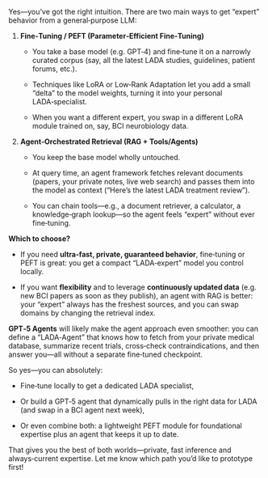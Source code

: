 Yes—you’ve got the right intuition. There are two main ways to get “expert” behavior from a general‐purpose LLM:

1. **Fine‑Tuning / PEFT (Parameter‑Efficient Fine‑Tuning)**
    
    - You take a base model (e.g. GPT‑4) and fine‑tune it on a narrowly curated corpus (say, all the latest LADA studies, guidelines, patient forums, etc.).
        
    - Techniques like LoRA or Low‑Rank Adaptation let you add a small “delta” to the model weights, turning it into your personal LADA‑specialist.
        
    - When you want a different expert, you swap in a different LoRA module trained on, say, BCI neurobiology data.
        
2. **Agent‑Orchestrated Retrieval (RAG + Tools/Agents)**
    
    - You keep the base model wholly untouched.
        
    - At query time, an agent framework fetches relevant documents (papers, your private notes, live web search) and passes them into the model as context (“Here’s the latest LADA treatment review”).
        
    - You can chain tools—e.g., a document retriever, a calculator, a knowledge‑graph lookup—so the agent feels “expert” without ever fine‑tuning.
        

**Which to choose?**

- If you need **ultra‑fast, private, guaranteed behavior**, fine‑tuning or PEFT is great: you get a compact “LADA‑expert” model you control locally.
    
- If you want **flexibility** and to leverage **continuously updated data** (e.g. new BCI papers as soon as they publish), an agent with RAG is better: your “expert” always has the freshest sources, and you can swap domains by changing the retrieval index.
    

**GPT‑5 Agents** will likely make the agent approach even smoother: you can define a “LADA‑Agent” that knows how to fetch from your private medical database, summarize recent trials, cross‑check contraindications, and then answer you—all without a separate fine‑tuned checkpoint.

So yes—you can absolutely:

- Fine‑tune locally to get a dedicated LADA specialist,
    
- Or build a GPT‑5 agent that dynamically pulls in the right data for LADA (and swap in a BCI agent next week),
    
- Or even combine both: a lightweight PEFT module for foundational expertise plus an agent that keeps it up to date.
    

That gives you the best of both worlds—private, fast inference and always‑current expertise. Let me know which path you’d like to prototype first!